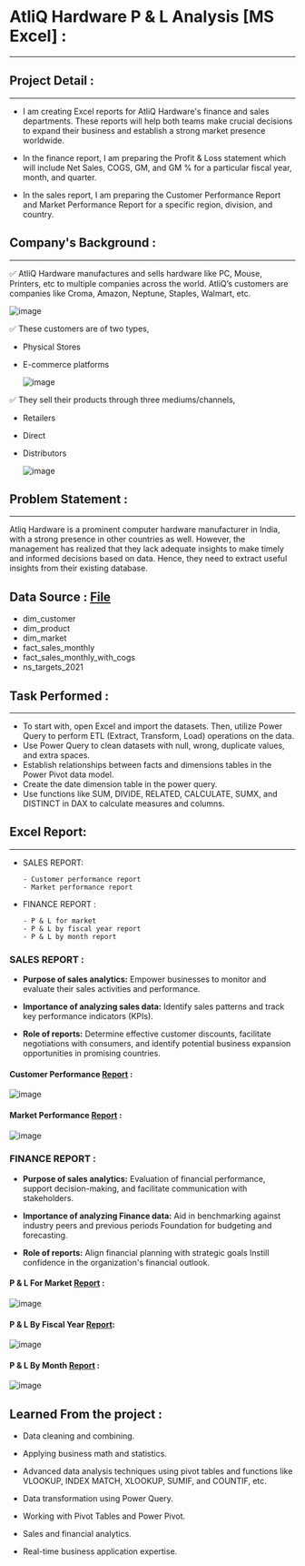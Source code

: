 # AtliQ Hardware P & L Analysis [MS Excel] :
---

## Project Detail :
---

- I am creating Excel reports for AtliQ Hardware's finance and sales departments. These reports will help both teams make crucial decisions to expand their business and establish a strong market presence worldwide.

- In the finance report, I am preparing the Profit & Loss statement which will include Net Sales, COGS, GM, and GM % for a particular fiscal year, month, and quarter.

- In the sales report, I am preparing the Customer Performance Report and Market Performance Report for a specific region, division, and country.

## Company's Background :
---

✅ AtliQ Hardware manufactures and sells hardware like PC, Mouse, Printers, etc to multiple companies across the world. AtliQ’s customers are companies like Croma, Amazon, Neptune, Staples, Walmart, etc.

![image](https://github.com/arun10ak/Excel-AtliQ-Hardware-P-and-L-Analysis/assets/117892039/87a913d8-c5c4-4c37-9558-ab3540675092)

✅ These customers are of two types,

- Physical Stores
- E-commerce platforms

  ![image](https://github.com/arun10ak/Excel-AtliQ-Hardware-P-and-L-Analysis/assets/117892039/04e77b40-fc78-4b98-8d62-21cefc902cfc)

✅ They sell their products through three mediums/channels,

- Retailers
- Direct
- Distributors

  ![image](https://github.com/arun10ak/Excel-AtliQ-Hardware-P-and-L-Analysis/assets/117892039/be7a43d2-bb31-4465-9a51-5ab3108f1409)

## Problem Statement :
---

Atliq Hardware is a prominent computer hardware manufacturer in India, with a strong presence in other countries as well. However, the management has realized that they lack adequate insights to make timely and informed decisions based on data. Hence, they need to extract useful insights from their existing database.

## Data Source : [File](https://github.com/arun10ak/Excel-AtliQ-Hardware-P-and-L-Analysis/tree/main/Dataset)
- dim_customer
- dim_product
- dim_market
- fact_sales_monthly
- fact_sales_monthly_with_cogs
- ns_targets_2021
  
## Task Performed :
---

- To start with, open Excel and import the datasets. Then, utilize Power Query to perform ETL (Extract, Transform, Load) operations on the data.
- Use Power Query to clean datasets with null, wrong, duplicate values, and extra spaces.
- Establish relationships between facts and dimensions tables in the Power Pivot data model.
- Create the date dimension table in the power query.
- Use functions like SUM, DIVIDE, RELATED, CALCULATE, SUMX, and DISTINCT in DAX to calculate measures and columns.
  
## Excel Report:
---
- SALES REPORT:
  
      - Customer performance report
      - Market performance report
- FINANCE REPORT :
  
      - P & L for market
      - P & L by fiscal year report
      - P & L by month report

### SALES REPORT :
- **Purpose of sales analytics:** Empower businesses to monitor and evaluate their sales activities and performance.

- **Importance of analyzing sales data:** Identify sales patterns and track key performance indicators (KPIs).

- **Role of reports:** Determine effective customer discounts, facilitate negotiations with consumers, and identify potential business expansion opportunities in promising countries.

#### Customer Performance [Report](https://github.com/arun10ak/Excel-AtliQ-Hardware-P-and-L-Analysis/blob/main/Report/1.Customer%20Performance%20Report.pdf) : 

![image](https://github.com/arun10ak/Excel-AtliQ-Hardware-P-and-L-Analysis/assets/117892039/b376b274-2b87-4504-a25f-8e9ad44f61d7)

#### Market Performance [Report](https://github.com/arun10ak/Excel-AtliQ-Hardware-P-and-L-Analysis/blob/main/Report/2.Market%20Performance%20vs%20Target%20Report.pdf) :

![image](https://github.com/arun10ak/Excel-AtliQ-Hardware-P-and-L-Analysis/assets/117892039/20d2454b-f752-4fde-8e94-4f8f60e72d05)

### FINANCE REPORT :

- **Purpose of sales analytics:** Evaluation of financial performance, support decision-making, and facilitate communication with stakeholders.

- **Importance of analyzing Finance data:** Aid in benchmarking against industry peers and previous periods Foundation for budgeting and forecasting.

- **Role of reports:** Align financial planning with strategic goals Instill confidence in the organization's financial outlook.

#### P & L For Market [Report](https://github.com/arun10ak/Excel-AtliQ-Hardware-P-and-L-Analysis/blob/main/Report/3.P%26L%20Statement%20by%20Markets.pdf) :

![image](https://github.com/arun10ak/Excel-AtliQ-Hardware-P-and-L-Analysis/assets/117892039/03415b21-da88-46d6-b043-c2790f62d48e)

#### P & L By Fiscal Year [Report](https://github.com/arun10ak/Excel-AtliQ-Hardware-P-and-L-Analysis/blob/main/Report/4.P%26L%20Statement%20by%20Fiscal%20Year.pdf):

![image](https://github.com/arun10ak/Excel-AtliQ-Hardware-P-and-L-Analysis/assets/117892039/ecee7c71-b74c-4789-8367-b438d0b11278)

#### P & L By Month [Report](https://github.com/arun10ak/Excel-AtliQ-Hardware-P-and-L-Analysis/blob/main/Report/5.P%26L%20Statement%20by%20Months.pdf) :

![image](https://github.com/arun10ak/Excel-AtliQ-Hardware-P-and-L-Analysis/assets/117892039/1ffaf67d-5f7b-4dfc-bab2-cf5f9ef70d2a)


## Learned From the project :

- Data cleaning and combining.

- Applying business math and statistics.

- Advanced data analysis techniques using pivot tables and functions like VLOOKUP, INDEX MATCH, XLOOKUP, SUMIF, and COUNTIF, etc.

- Data transformation using Power Query.

- Working with Pivot Tables and Power Pivot.

- Sales and financial analytics.

- Real-time business application expertise.


